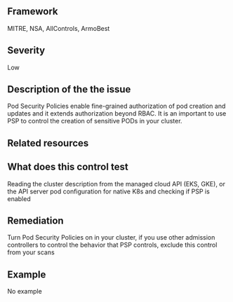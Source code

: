 ## Framework
MITRE, NSA, AllControls, ArmoBest
 
## Severity
Low

## Description of the the issue
Pod Security Policies enable fine-grained authorization of pod creation and updates and it extends authorization  beyond RBAC. It is an important to use PSP to control the creation of sensitive PODs in your cluster.
 
## Related resources

## What does this control test
Reading the cluster description from the managed cloud API (EKS, GKE), or the API server pod configuration for native K8s and checking if PSP is enabled
 
## Remediation
Turn Pod Security Policies on in your cluster, if you use other admission controllers to control the behavior that PSP controls, exclude this control from your scans
 
## Example
No example
